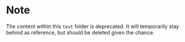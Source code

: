 # Note
The content within this `test` folder is deprecated. It will temporarily stay behind as reference, but should be deleted given the chance.